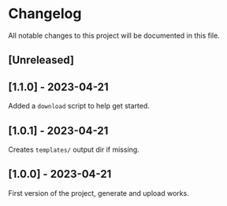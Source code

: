 # Changelog

All notable changes to this project will be documented in this file.

## [Unreleased]

## [1.1.0] - 2023-04-21

Added a `download` script to help get started.

## [1.0.1] - 2023-04-21

Creates `templates/` output dir if missing.

## [1.0.0] - 2023-04-21

First version of the project, generate and upload works.